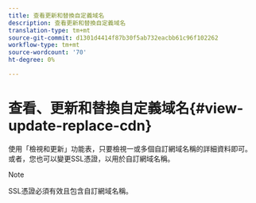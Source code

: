 ```yaml
---
title: 查看更新和替換自定義域名
description: 查看更新和替換自定義域名
translation-type: tm+mt
source-git-commit: d1301d4414f87b30f5ab732eacbb61c96f102262
workflow-type: tm+mt
source-wordcount: '70'
ht-degree: 0%

---
```



# 查看、更新和替換自定義域名{#view-update-replace-cdn}

使用「檢視和更新」功能表，只要檢視一或多個自訂網域名稱的詳細資料即可。
或者，您也可以變更SSL憑證，以用於自訂網域名稱。

>[!NOTE]
>SSL憑證必須有效且包含自訂網域名稱。


